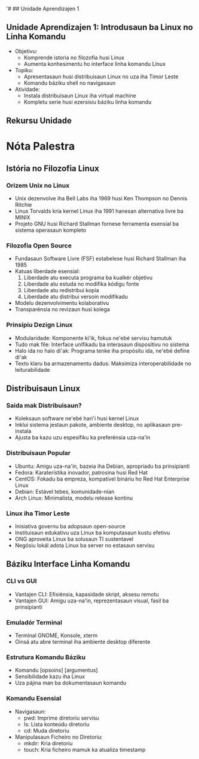 '# ## Unidade Aprendizajen 1

## Unidade Aprendizajen 1: Introdusaun ba Linux no Linha Komandu
- Objetivu:
  * Komprende istoria no filozofia husi Linux
  * Aumenta konhesimentu ho interface linha komandu Linux
- Topiku:
  * Apresentasaun husi distribuisaun Linux no uza iha Timor Leste
  * Komandu báziku shell no navigasaun
- Atividade:
  * Instala distribuisaun Linux iha virtual machine
  * Kompletu serie husi ezersisiu báziku linha komandu

## Rekursu Unidade

# Nóta Palestra

## Istória no Filozofia Linux

### Orizem Unix no Linux
- Unix dezenvolve iha Bell Labs iha 1969 husi Ken Thompson no Dennis Ritchie
- Linus Torvalds kria kernel Linux iha 1991 hanesan alternativa livre ba MINIX
- Projeto GNU husi Richard Stallman fornese ferramenta esensial ba sistema operasaun kompleto

### Filozofia Open Source
- Fundasaun Software Livre (FSF) estabelese husi Richard Stallman iha 1985
- Katuas liberdade esensial:
  1. Liberdade atu executa programa ba kualkér objetivu
  2. Liberdade atu estuda no modifika kódigu fonte
  3. Liberdade atu redistribui kopia
  4. Liberdade atu distribui versoin modifikadu
- Modelu dezenvolvimentu kolaborativu
- Transparénsia no revizaun husi kolega

### Prinsípiu Dezign Linux
- Modularidade: Komponente ki'ik, fokus ne'ebé servisu hamutuk
- Tudo mak file: Interface unifikadu ba interasaun dispositivu no sistema
- Halo ida no halo di'ak: Programa tenke iha propósitu ida, ne'ebé define di'ak
- Texto klaru ba armazenamentu dadus: Maksimiza interoperabilidade no leiturabilidade

## Distribuisaun Linux

### Saida mak Distribuisaun?
- Koleksaun software ne'ebé hari'i husi kernel Linux
- Inklui sistema jestaun pakote, ambiente desktop, no aplikasaun pre-instala
- Ajusta ba kazu uzu espesífiku ka preferénsia uza-na'in

### Distribuisaun Popular
- Ubuntu: Amigu uza-na'in, bazeia iha Debian, apropriadu ba prinsipianti
- Fedora: Karaterístika inovador, patrosina husi Red Hat
- CentOS: Fokadu ba empreza, kompatível bináriu ho Red Hat Enterprise Linux
- Debian: Estável tebes, komunidade-nian
- Arch Linux: Minimalista, modelu release kontinu

### Linux iha Timor Leste
- Inisiativa governu ba adopsaun open-source
- Instituisaun edukativu uza Linux ba komputasaun kustu efetivu
- ONG aproveita Linux ba solusaun TI sustentavel
- Negósiu lokál adota Linux ba server no estasaun servisu

## Báziku Interface Linha Komandu

### CLI vs GUI
- Vantajen CLI: Efisiénsia, kapasidade skript, aksesu remotu
- Vantajen GUI: Amigu uza-na'in, reprezentasaun visual, fasil ba prinsipianti

### Emuladór Terminal
- Terminal GNOME, Konsole, xterm
- Oinsá atu abre terminal iha ambiente desktop diferente

### Estrutura Komandu Báziku
- Komandu [opsoins] [argumentus]
- Sensibilidade kazu iha Linux
- Uza pájina man ba dokumentasaun komandu

### Komandu Esensial
- Navigasaun:
  - pwd: Imprime diretoriu servisu
  - ls: Lista konteúdu diretoriu
  - cd: Muda diretoriu
- Manipulasaun Ficheiro no Diretoriu:
  - mkdir: Kria diretoriu
  - touch: Kria ficheiro mamuk ka atualiza timestamp